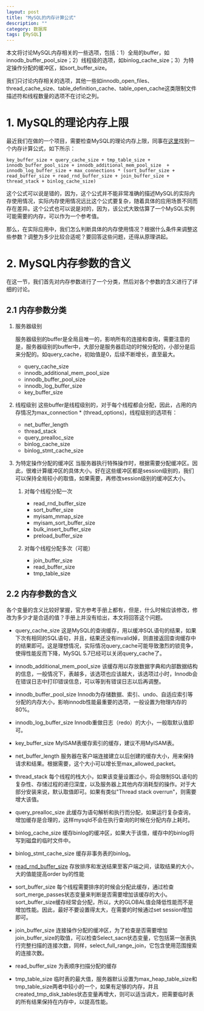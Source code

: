 ```yaml
---
layout: post
title: "MySQL的内存计算公式"
description: ""
category: 数据库
tags: [MySQL]
---
```



本文将讨论MySQL内存相关的一些选项，包括：1）全局的buffer，如innodb_buffer_pool_size；2）线程级的选项，如binlog_cache_size；3）为特定操作分配的缓冲区，如sort_buffer_size。

我们只讨论内存相关的选项，其他一些如innodb_open_files、thread_cache_size、table_definition_cache、table_open_cache这类限制文件描述符和线程数量的选项不在讨论之列。

# 1. MySQL的理论内存上限

最近我们在做的一个项目，需要检查MySQL的理论内存上限，同事在[这里][1]找到一个内存计算公式，如下所示：

    key_buffer_size + query_cache_size + tmp_table_size + innodb_buffer_pool_size + innodb_additional_mem_pool_size  + innodb_log_buffer_size + max_connections * (sort_buffer_size + read_buffer_size + read_rnd_buffer_size + join_buffer_size + thread_stack + binlog_cache_size)

这个公式可以说是错的，因为，这个公式并不能非常准确的描述MySQL的实际内存使用情况，实际内存使用情况远比这个公式要复杂，随着具体的应用场景不同而存在差异。这个公式也可以说是对的，因为，该公式大致估算了一个MySQL实例可能需要的内存，可以作为一个参考值。

那么，在实际应用中，我们怎么判断具体的内存使用情况？根据什么条件来调整这些参数？调整为多少比较合适呢？要回答这些问题，还得从原理讲起。

# 2. MySQL内存参数的含义

在这一节，我们首先对内存参数进行了一个分类，然后对各个参数的含义进行了详细的讨论。

## 2.1 内存参数分类
1. 服务器级别

    服务器级别的buffer是全局且唯一的，影响所有的连接和查询，需要注意的是，服务器级别的buffer中，大部分是服务器启动的时候分配的，小部分是后来分配的。如query_cache，初始值是0，后续不断增长，直至最大。

    * query_cache_size
    * innodb_additional_mem_pool_size
    * innodb_buffer_pool_size
    * innodb_log_buffer_size
    * key_buffer_size

2. 线程级别
    这些buffer是线程级别的，对于每个线程都会分配，因此，占用的内存情况为max_connection * (thread_options)，线程级别的选项有：

    * net_buffer_length
    * thread_stack
    * query_prealloc_size
    * binlog_cache_size
    * binlog_stmt_cache_size

3. 为特定操作分配的缓冲区
    当服务器执行特殊操作时，根据需要分配缓冲区。因此，很难计算缓冲区的具体大小。好在这些缓冲区都是session级别的，我们可以保持全局较小的取值，如果需要，再修改session级别的缓冲区大小。
    1. 对每个线程分配一次

        * read_rnd_buffer_size
        * sort_buffer_size
        * myisam_mmap_size
        * myisam_sort_buffer_size
        * bulk_insert_buffer_size
        * preload_buffer_size

    2. 对每个线程分配多次（可能）

        * join_buffer_size
        * read_buffer_size
        * tmp_table_size

## 2.2 内存参数的含义

各个变量的含义比较好掌握，官方参考手册上都有，但是，什么时候应该修改，修改为多少才是合适的值？手册上并没有给出，本文将回答这个问题。

* query_cache_size
    这是MySQL的查询缓存，用以缓冲SQL语句的结果，如果下次有相同的SQL语句，并且，结果还没有invalid掉，则直接返回查询缓存中的结果即可。这是理想情况，实际情况query_cache可能导致激烈的锁竞争，使得性能反而下降，MySQL 5.7已经可以关闭query_cache了。

* innodb_additional_mem_pool_size
    该缓存用以存放数据字典和内部数据结构的信息，一般情况下，表越多，该选项也应该越大，该选项过小时，Innodb会在错误日志中打印错误信息，可以等到有错误日志以后再调整。

* innodb_buffer_pool_size
    Innodb为存储数据、索引、undo、自适应索引等分配的内存大小，影响innodb性能最重要的选项，一般设置为物理内存的80%。

* innodb_log_buffer_size
    Innodb重做日志（redo）的大小，一般取默认值即可。

* key_buffer_size
    MyISAM表缓存索引的缓存，建议不用MyISAM表。

* net_buffer_length
    服务器在客户端连接建立以后创建的缓存大小，用来保持请求和结果。根据需要，这个大小可以增长至max_allowed_packet。

* thread_stack
    每个线程的栈大小，如果该变量设置过小，将会限制SQL语句的复杂性、存储过程的递归深度，以及服务器上其他内存消耗型的操作。对于大部分安装来说，默认取值即可。如果有类似"Thread stack overrun"，则需要增大该值。

* query_prealloc_size
    此缓存为语句解析和执行而分配，如果运行复杂查询，增加缓存是合理的，这样mysqld不会在执行查询的时候在分配内存上耗时。

* binlog_cache_size
    缓存binlog的缓冲区，如果大于该值，缓存中的binlog将写到磁盘的临时文件中。

* binlog_stmt_cache_size
    缓存非事务表的binlog。

* [read_rnd_buffer_size][2]
    存放排序和发送结果至客户端之间，读取结果的大小，大的值能提高order by的性能

* sort_buffer_size
    每个线程需要排序的时候会分配此缓存，通过检查sort_merge_passes状态变量来判断是否需要增加该缓存的大小。sort_buffer_size缓存经常会分配，所以，大的GLOBAL值会降低性能而不是增加性能。因此，最好不要设置得太大，在需要的时候通过set session增加即可。

* join_buffer_size
    连接操作分配的缓冲区，为了检查是否需要增加join_buffer_size的取值，可以检查Select_sacn状态变量，它包括第一张表执行完整扫描的连接次数，同样，select_full_range_join，它包含使用范围搜索的连接次数。

* read_buffer_size
    为表顺序扫描分配的缓存

* tmp_table_size
    临时表的最大值，服务器默认设置为max_heap_table_size和tmp_table_size两者中较小的一个，如果有足够的内存，并且created_tmp_disk_tables状态变量再增大，则可以适当调大，把需要临时表的所有结果保持在内存中，以提高性能。

[1]: http://www.mysqlcalculator.com/
[2]:https://www.percona.com/blog/2007/07/24/what-exactly-is-read_rnd_buffer_size/
